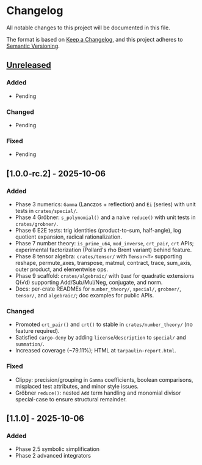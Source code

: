 # Changelog

All notable changes to this project will be documented in this file.

The format is based on [Keep a Changelog](https://keepachangelog.com/en/1.0.0/),
and this project adheres to [Semantic Versioning](https://semver.org/spec/v2.0.0.html).

## [Unreleased]
### Added
- Pending

### Changed
- Pending

### Fixed
- Pending
## [1.0.0-rc.2] - 2025-10-06
### Added
- Phase 3 numerics: `Gamma` (Lanczos + reflection) and `Ei` (series) with unit tests in `crates/special/`.
- Phase 4 Gröbner: `s_polynomial()` and a naive `reduce()` with unit tests in `crates/grobner/`.
- Phase 6 E2E tests: trig identities (product-to-sum, half-angle), log quotient expansion, radical rationalization.
- Phase 7 number theory: `is_prime_u64`, `mod_inverse`, `crt_pair`, `crt` APIs; experimental factorization (Pollard's rho Brent variant) behind feature.
- Phase 8 tensor algebra: `crates/tensor/` with `Tensor<T>` supporting reshape, permute_axes, transpose, matmul, contract, trace, sum_axis, outer product, and elementwise ops.
- Phase 9 scaffold: `crates/algebraic/` with `Quad` for quadratic extensions Q(√d) supporting Add/Sub/Mul/Neg, conjugate, and norm.
- Docs: per-crate READMEs for `number_theory/`, `special/`, `grobner/`, `tensor/`, and `algebraic/`; doc examples for public APIs.

### Changed
- Promoted `crt_pair()` and `crt()` to stable in `crates/number_theory/` (no feature required).
- Satisfied `cargo-deny` by adding `license`/`description` to `special/` and `summation/`.
- Increased coverage (~79.11%); HTML at `tarpaulin-report.html`.
### Fixed
- Clippy: precision/grouping in `Gamma` coefficients, boolean comparisons, misplaced test attributes, and minor style issues.
- Gröbner `reduce()`: nested `Add` term handling and monomial divisor special-case to ensure structural remainder.

## [1.1.0] - 2025-10-06
### Added
- Phase 2.5 symbolic simplification
- Phase 2 advanced integrators

[Unreleased]: https://keepachangelog.com/en/1.0.0/

